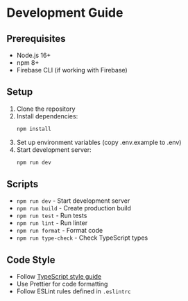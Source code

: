 # Development Guide

## Prerequisites
- Node.js 16+
- npm 8+
- Firebase CLI (if working with Firebase)

## Setup
1. Clone the repository
2. Install dependencies:
   ```bash
   npm install
   ```
3. Set up environment variables (copy .env.example to .env)
4. Start development server:
   ```bash
   npm run dev
   ```

## Scripts
- `npm run dev` - Start development server
- `npm run build` - Create production build
- `npm run test` - Run tests
- `npm run lint` - Run linter
- `npm run format` - Format code
- `npm run type-check` - Check TypeScript types

## Code Style
- Follow [TypeScript style guide](https://google.github.io/styleguide/tsguide.html)
- Use Prettier for code formatting
- Follow ESLint rules defined in `.eslintrc`
